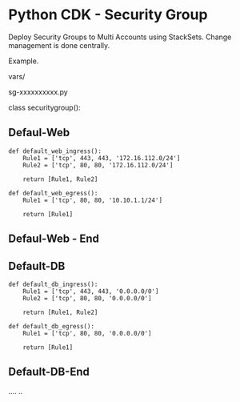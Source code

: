 # Python CDK - Security Group

Deploy Security Groups to Multi Accounts using StackSets.
Change management is done centrally.

Example.

vars/

sg-xxxxxxxxxx.py

class securitygroup():
## Defaul-Web    
    def default_web_ingress():
        Rule1 = ['tcp', 443, 443, '172.16.112.0/24']
        Rule2 = ['tcp', 80, 80, '172.16.112.0/24']

        return [Rule1, Rule2]

    def default_web_egress():
        Rule1 = ['tcp', 80, 80, '10.10.1.1/24']
        
        return [Rule1]
## Defaul-Web - End

## Default-DB
    def default_db_ingress():
        Rule1 = ['tcp', 443, 443, '0.0.0.0/0']
        Rule2 = ['tcp', 80, 80, '0.0.0.0/0']

        return [Rule1, Rule2]

    def default_db_egress():
        Rule1 = ['tcp', 80, 80, '0.0.0.0/0']
        
        return [Rule1]
## Default-DB-End

....
..


